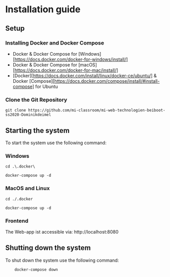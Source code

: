 # Installation guide 
## Setup 
### Installing Docker and Docker Compose
* Docker & Docker Compose for [Windows][https://docs.docker.com/docker-for-windows/install/]
* Docker & Docker Compose for [macOS][https://docs.docker.com/docker-for-mac/install/]
* [Docker][https://docs.docker.com/install/linux/docker-ce/ubuntu/] & Docker [Compose][https://docs.docker.com/compose/install/#install-compose] for Ubuntu
  
### Clone the Git Repository
`git clone https://github.com/mi-classroom/mi-web-technologien-beiboot-ss2020-Dominikdeimel`

## Starting the system
To start the system use the following command:

### Windows
    cd .\.docker\
        
    docker-compose up -d 
   
### MacOS and Linux
    cd ./.docker
        
    docker-compose up -d 
    
 ### Frontend
   The Web-app ist accessible via: http://localhost:8080
    
  ## Shutting down the system
  To shut down the system use the following command:
    
        docker-compose down
    
